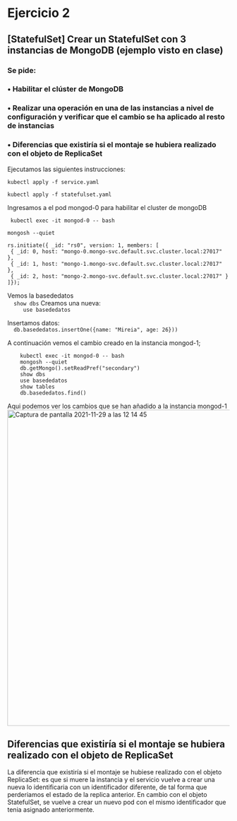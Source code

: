 # Ejercicio 2
   
## [StatefulSet] Crear un StatefulSet con 3 instancias de MongoDB (ejemplo visto en clase)
### Se pide:
### • Habilitar el clúster de MongoDB
### • Realizar una operación en una de las instancias a nivel de configuración y verificar que el cambio se ha aplicado al resto de instancias
### • Diferencias que existiría si el montaje se hubiera realizado con el objeto de ReplicaSet


Ejecutamos las siguientes instrucciones:

``kubectl apply -f service.yaml``

``kubectl apply -f statefulset.yaml``

Ingresamos a el pod mongod-0 para habilitar el cluster de mongoDB

`` kubectl exec -it mongod-0 -- bash``

``mongosh --quiet``

``` 
rs.initiate({ _id: "rs0", version: 1, members: [ 
 { _id: 0, host: "mongo-0.mongo-svc.default.svc.cluster.local:27017" }, 
 { _id: 1, host: "mongo-1.mongo-svc.default.svc.cluster.local:27017" }, 
 { _id: 2, host: "mongo-2.mongo-svc.default.svc.cluster.local:27017" } 
]});
``` 

Vemos la basededatos<br /> 
  ```   show dbs ``` 
Creamos una nueva:<br /> 
```     use basededatos``` 

Insertamos datos:<br /> 
```  db.basededatos.insertOne({name: "Mireia", age: 26}))``` 


A continuación vemos el cambio creado en la instancia mongod-1;  
``` 
    kubectl exec -it mongod-0 -- bash
    mongosh --quiet
    db.getMongo().setReadPref("secondary")
    show dbs
    use basededatos
    show tables
    db.basededatos.find()
```

Aqui podemos ver los cambios que se han añadido a la instancia mongod-1
<img width="715" alt="Captura de pantalla 2021-11-29 a las 12 14 45" src="https://user-images.githubusercontent.com/26769446/143860432-bce0ca37-07cf-4fee-a44f-a15142d77a88.png">

## Diferencias que existiría si el montaje se hubiera realizado con el objeto de ReplicaSet

La diferencia que existiría si el montaje se hubiese realizado con el objeto ReplicaSet: es que si muere la instancia y el servicio vuelve a crear una nueva lo identificaria con un identificador diferente, de tal forma que perderiamos el estado de la replica anterior.
En cambio con el objeto StatefulSet, se vuelve a crear un nuevo pod con el mismo identificador que tenia asignado anteriormente.





